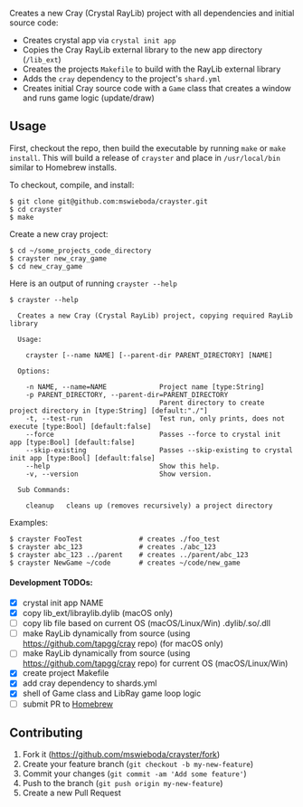 Creates a new Cray (Crystal RayLib) project with all dependencies and initial source code:

- Creates crystal app via `crystal init app`
- Copies the Cray RayLib external library to the new app directory (`/lib_ext`)
- Creates the projects `Makefile` to build with the RayLib external library
- Adds the `cray` dependency to the project's `shard.yml`
- Creates initial Cray source code with a `Game` class that creates a window and runs game logic (update/draw)

## Usage

First, checkout the repo, then build the executable by running `make` or `make install`. This will build a release of `crayster` and place in `/usr/local/bin` similar to Homebrew installs.

To checkout, compile, and install:
```
$ git clone git@github.com:mswieboda/crayster.git
$ cd crayster
$ make
```

Create a new cray project:
```
$ cd ~/some_projects_code_directory
$ crayster new_cray_game
$ cd new_cray_game
```

Here is an output of running `crayster --help`

```
$ crayster --help

  Creates a new Cray (Crystal RayLib) project, copying required RayLib library

  Usage:

    crayster [--name NAME] [--parent-dir PARENT_DIRECTORY] [NAME]

  Options:

    -n NAME, --name=NAME             Project name [type:String]
    -p PARENT_DIRECTORY, --parent-dir=PARENT_DIRECTORY
                                     Parent directory to create project directory in [type:String] [default:"./"]
    -t, --test-run                   Test run, only prints, does not execute [type:Bool] [default:false]
    --force                          Passes --force to crystal init app [type:Bool] [default:false]
    --skip-existing                  Passes --skip-existing to crystal init app [type:Bool] [default:false]
    --help                           Show this help.
    -v, --version                    Show version.

  Sub Commands:

    cleanup   cleans up (removes recursively) a project directory
```

Examples:

```
$ crayster FooTest              # creates ./foo_test
$ crayster abc_123              # creates ./abc_123
$ crayster abc_123 ../parent    # creates ../parent/abc_123
$ crayster NewGame ~/code       # creates ~/code/new_game
```

#### Development TODOs:

- [x] crystal init app NAME
- [x] copy lib_ext/libraylib.dylib (macOS only)
- [ ] copy lib file based on current OS (macOS/Linux/Win) .dylib/.so/.dll
- [ ] make RayLib dynamically from source (using https://github.com/tapgg/cray repo) (for macOS only)
- [ ] make RayLib dynamically from source (using https://github.com/tapgg/cray repo) for current OS (macOS/Linux/Win)
- [x] create project Makefile
- [x] add cray dependency to shards.yml
- [x] shell of Game class and LibRay game loop logic
- [ ] submit PR to [Homebrew](https://github.com/Homebrew/homebrew-core)

## Contributing

1. Fork it (<https://github.com/mswieboda/crayster/fork>)
2. Create your feature branch (`git checkout -b my-new-feature`)
3. Commit your changes (`git commit -am 'Add some feature'`)
4. Push to the branch (`git push origin my-new-feature`)
5. Create a new Pull Request
